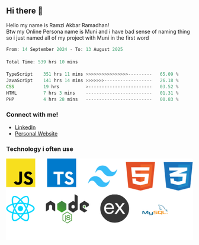 ## Hi there 👋
Hello my name is Ramzi Akbar Ramadhan!\
Btw my Online Persona name is Muni and i have bad sense of naming thing so i just named all of my project with Muni in the first word
<!--START_SECTION:Muni-->

```Javascript
From: 14 September 2024 - To: 13 August 2025

Total Time: 539 hrs 10 mins

TypeScript    351 hrs 11 mins >>>>>>>>>>>>>>>>---------   65.09 %
JavaScript    141 hrs 14 mins >>>>>>>------------------   26.18 %
CSS           19 hrs          >------------------------   03.52 %
HTML          7 hrs 3 mins    -------------------------   01.31 %
PHP           4 hrs 28 mins   -------------------------   00.83 %
```

<!--END_SECTION:Muni-->
### Connect with me!
* [LinkedIn](https://www.linkedin.com/in/ramzi-akbar-ramadhan-b8b05a243/)
* [Personal Website](https://www.muniporto.my.id/)
### Technology i often use
![Technology List](assets/techlist.png)
